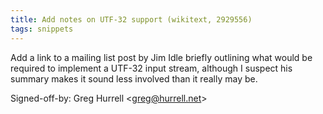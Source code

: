 ```yaml
---
title: Add notes on UTF-32 support (wikitext, 2929556)
tags: snippets
---
```


Add a link to a mailing list post by Jim Idle briefly outlining what would be required to implement a UTF-32 input stream, although I suspect his summary makes it sound less involved than it really may be.

Signed-off-by: Greg Hurrell &lt;greg@hurrell.net&gt;
